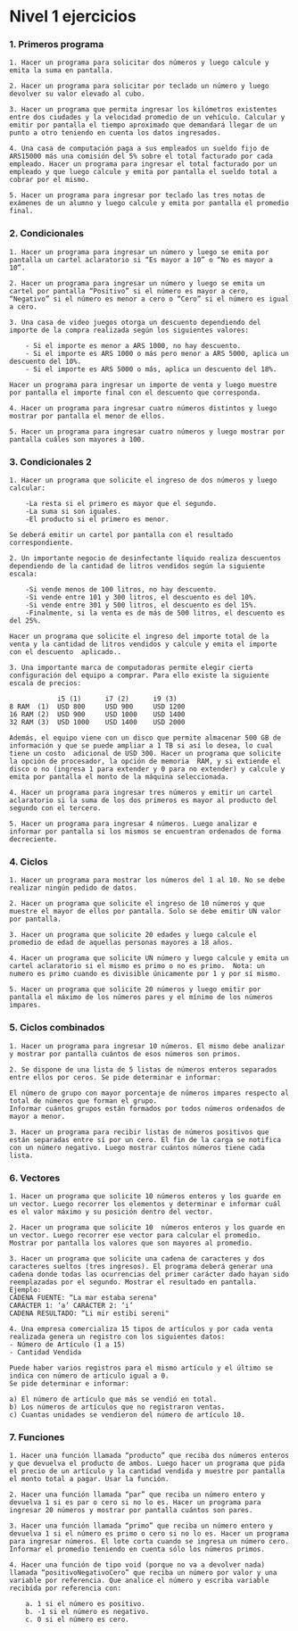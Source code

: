 # Nivel 1 ejercicios

### 1. Primeros programa
    1. Hacer un programa para solicitar dos números y luego calcule y emita la suma en pantalla.

    2. Hacer un programa para solicitar por teclado un número y luego devolver su valor elevado al cubo.

    3. Hacer un programa que permita ingresar los kilómetros existentes entre dos ciudades y la velocidad promedio de un vehículo. Calcular y emitir por pantalla el tiempo aproximado que demandará llegar de un punto a otro teniendo en cuenta los datos ingresados.

    4. Una casa de computación paga a sus empleados un sueldo fijo de ARS15000 más una comisión del 5% sobre el total facturado por cada empleado. Hacer un programa para ingresar el total facturado por un empleado y que luego calcule y emita por pantalla el sueldo total a cobrar por el mismo.

    5. Hacer un programa para ingresar por teclado las tres notas de exámenes de un alumno y luego calcule y emita por pantalla el promedio final.

### 2. Condicionales

    1. Hacer un programa para ingresar un número y luego se emita por pantalla un cartel aclaratorio si “Es mayor a 10” o “No es mayor a 10”.

    2. Hacer un programa para ingresar un número y luego se emita un cartel por pantalla “Positivo” si el número es mayor a cero, “Negativo” si el número es menor a cero o “Cero” si el número es igual a cero.

    3. Una casa de video juegos otorga un descuento dependiendo del importe de la compra realizada según los siguientes valores:

        - Si el importe es menor a ARS 1000, no hay descuento.
        - Si el importe es ARS 1000 o más pero menor a ARS 5000, aplica un descuento del 10%.
        - Si el importe es ARS 5000 o más, aplica un descuento del 18%.
    
    Hacer un programa para ingresar un importe de venta y luego muestre por pantalla el importe final con el descuento que corresponda.

    4. Hacer un programa para ingresar cuatro números distintos y luego mostrar por pantalla el menor de ellos.

    5. Hacer un programa para ingresar cuatro números y luego mostrar por pantalla cuáles son mayores a 100.


### 3. Condicionales 2

    1. Hacer un programa que solicite el ingreso de dos números y luego calcular:

        -La resta si el primero es mayor que el segundo.
        -La suma si son iguales.
        -El producto si el primero es menor.
    
    Se deberá emitir un cartel por pantalla con el resultado correspondiente.

    2. Un importante negocio de desinfectante líquido realiza descuentos dependiendo de la cantidad de litros vendidos según la siguiente escala:

        -Si vende menos de 100 litros, no hay descuento.
        -Si vende entre 101 y 300 litros, el descuento es del 10%.
        -Si vende entre 301 y 500 litros, el descuento es del 15%.
        -Finalmente, si la venta es de más de 500 litros, el descuento es del 25%.
    
    Hacer un programa que solicite el ingreso del importe total de la venta y la cantidad de litros vendidos y calcule y emita el importe con el descuento  aplicado..

    3. Una importante marca de computadoras permite elegir cierta configuración del equipo a comprar. Para ello existe la siguiente escala de precios:

                i5 (1)	    i7 (2)	    i9 (3)
    8 RAM  (1)	USD 800	    USD 900	    USD 1200
    16 RAM (2)	USD 900	    USD 1000    USD 1400
    32 RAM (3)	USD 1000    USD 1400    USD 2000

    Además, el equipo viene con un disco que permite almacenar 500 GB de información y que se puede ampliar a 1 TB si así lo desea, lo cual tiene un costo  adicional de USD 300. Hacer un programa que solicite la opción de procesador, la opción de memoria  RAM, y si extiende el disco o no (ingresa 1 para extender y 0 para no extender) y calcule y emita por pantalla el monto de la máquina seleccionada.

    4. Hacer un programa para ingresar tres números y emitir un cartel aclaratorio si la suma de los dos primeros es mayor al producto del segundo con el tercero.

    5. Hacer un programa para ingresar 4 números. Luego analizar e informar por pantalla si los mismos se encuentran ordenados de forma decreciente.

### 4. Ciclos

    1. Hacer un programa para mostrar los números del 1 al 10. No se debe realizar ningún pedido de datos.

    2. Hacer un programa que solicite el ingreso de 10 números y que muestre el mayor de ellos por pantalla. Solo se debe emitir UN valor por pantalla.

    3. Hacer un programa que solicite 20 edades y luego calcule el promedio de edad de aquellas personas mayores a 18 años.

    4. Hacer un programa que solicite UN número y luego calcule y emita un cartel aclaratorio si el mismo es primo o no es primo.  Nota: un numero es primo cuando es divisible únicamente por 1 y por sí mismo.

    5. Hacer un programa que solicite 20 números y luego emitir por pantalla el máximo de los números pares y el mínimo de los números impares.

### 5. Ciclos combinados

    1. Hacer un programa para ingresar 10 números. El mismo debe analizar y mostrar por pantalla cuántos de esos números son primos.

    2. Se dispone de una lista de 5 listas de números enteros separados entre ellos por ceros. Se pide determinar e informar:

    El número de grupo con mayor porcentaje de números impares respecto al total de números que forman el grupo.
    Informar cuántos grupos están formados por todos números ordenados de mayor a menor.

    3. Hacer un programa para recibir listas de números positivos que están separadas entre sí por un cero. El fin de la carga se notifica con un número negativo. Luego mostrar cuántos números tiene cada lista.

### 6. Vectores

    1. Hacer un programa que solicite 10 números enteros y los guarde en un vector. Luego recorrer los elementos y determinar e informar cuál es el valor máximo y su posición dentro del vector.

    2. Hacer un programa que solicite 10  números enteros y los guarde en un vector. Luego recorrer ese vector para calcular el promedio. Mostrar por pantalla los valores que son mayores al promedio.

    3. Hacer un programa que solicite una cadena de caracteres y dos caracteres sueltos (tres ingresos). El programa deberá generar una cadena donde todas las ocurrencias del primer carácter dado hayan sido reemplazadas por el segundo. Mostrar el resultado en pantalla. Ejemplo:
    CADENA FUENTE: “La mar estaba serena"
    CARÁCTER 1: ‘a’ CARÁCTER 2: ‘i’
    CADENA RESULTADO: “Li mir estibi sereni"

    4. Una empresa comercializa 15 tipos de artículos y por cada venta realizada genera un registro con los siguientes datos:
    - Número de Artículo (1 a 15)
    - Cantidad Vendida 

    Puede haber varios registros para el mismo artículo y el último se indica con número de artículo igual a 0.
    Se pide determinar e informar:

    a) El número de artículo que más se vendió en total.
    b) Los números de artículos que no registraron ventas.
    c) Cuantas unidades se vendieron del número de artículo 10.

### 7. Funciones

    1. Hacer una función llamada “producto” que reciba dos números enteros y que devuelva el producto de ambos. Luego hacer un programa que pida el precio de un artículo y la cantidad vendida y muestre por pantalla el monto total a pagar. Usar la función.

    2. Hacer una función llamada “par” que reciba un número entero y devuelva 1 si es par o cero si no lo es. Hacer un programa para ingresar 20 números y mostrar por pantalla cuántos son pares.

    3. Hacer una función llamada “primo” que reciba un número entero y devuelva 1 si el número es primo o cero si no lo es. Hacer un programa para ingresar números. El lote corta cuando se ingresa un número cero. Informar el promedio teniendo en cuenta sólo los números primos.

    4. Hacer una función de tipo void (porque no va a devolver nada) llamada “positivoNegativoCero” que reciba un número por valor y una variable por referencia. Que analice el número y escriba variable recibida por referencia con:

        a. 1 si el número es positivo.
        b. -1 si el número es negativo.
        c. 0 si el número es cero.